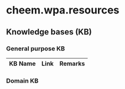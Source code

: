 # cheem.wpa.resources

## Knowledge bases (KB)

### General purpose KB
|KB Name | Link | Remarks |
|--------|------|---------|

### Domain KB
